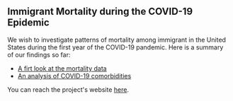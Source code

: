 ## Immigrant Mortality during the COVID-19 Epidemic

We wish to investigate patterns of mortality among immigrant in the United States during the first year of the COVID-19 pandemic. Here is a summary of our findings so far:

- [A firt look at the mortality data](https://htmlpreview.github.io/?https://github.com/eugeniopaglino/immigrant-mortality/blob/main/R/visualizeMortData.html)
- [An analysis of COVID-19 comorbidities](https://github.com/eugeniopaglino/immigrant-mortality/blob/main/R/createComorbTable.html)

You can reach the project's website [here](https://eugeniopaglino.github.io/immigrant-mortality/).
